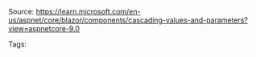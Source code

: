 Source: https://learn.microsoft.com/en-us/aspnet/core/blazor/components/cascading-values-and-parameters?view=aspnetcore-9.0

Tags: 


